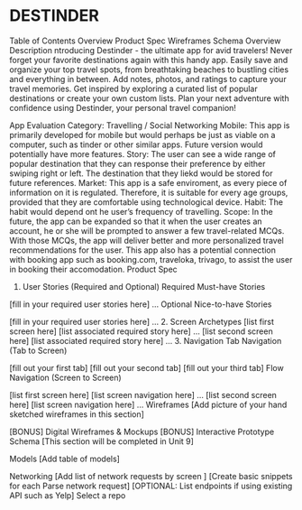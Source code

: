 # DESTINDER

Table of Contents
Overview
Product Spec
Wireframes
Schema
Overview
Description
ntroducing Destinder - the ultimate app for avid travelers! Never forget your favorite destinations again with this handy app. Easily save and organize your top travel spots, from breathtaking beaches to bustling cities and everything in between. Add notes, photos, and ratings to capture your travel memories. Get inspired by exploring a curated list of popular destinations or create your own custom lists. Plan your next adventure with confidence using Destinder, your personal travel companion!

App Evaluation
Category: Travelling / Social Networking
Mobile: This app is primarily developed for mobile but would perhaps be just as viable on a computer, such as tinder or other similar apps. Future version would potentially have more features.
Story: The user can see a wide range of popular destination that they can response their preference by either swiping right or left. The destination that they liekd would be stored for future references.
Market: This app is a safe enviroment, as every piece of information on it is regulated. Therefore, it is suitable for every age groups, provided that they are comfortable using technological device.
Habit: The habit would depend ont he user’s frequency of travelling.
Scope: In the future, the app can be expanded so that it when the user creates an account, he or she will be prompted to answer a few travel-related MCQs. With those MCQs, the app will deliver better and more personalized travel recommendations for the user. This app also has a potential connection with booking app such as booking.com, traveloka, trivago, to assist the user in booking their accomodation.
Product Spec
1. User Stories (Required and Optional)
Required Must-have Stories

[fill in your required user stories here]
…
Optional Nice-to-have Stories

[fill in your required user stories here]
…
2. Screen Archetypes
[list first screen here]
[list associated required story here]
…
[list second screen here]
[list associated required story here]
…
3. Navigation
Tab Navigation (Tab to Screen)

[fill out your first tab]
[fill out your second tab]
[fill out your third tab]
Flow Navigation (Screen to Screen)

[list first screen here]
[list screen navigation here]
…
[list second screen here]
[list screen navigation here]
…
Wireframes
[Add picture of your hand sketched wireframes in this section]


[BONUS] Digital Wireframes & Mockups
[BONUS] Interactive Prototype
Schema
[This section will be completed in Unit 9]

Models
[Add table of models]

Networking
[Add list of network requests by screen ]
[Create basic snippets for each Parse network request]
[OPTIONAL: List endpoints if using existing API such as Yelp]
Select a repo

